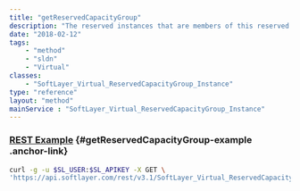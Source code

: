 ```yaml
---
title: "getReservedCapacityGroup"
description: "The reserved instances that are members of this reserved capacity group."
date: "2018-02-12"
tags:
    - "method"
    - "sldn"
    - "Virtual"
classes:
    - "SoftLayer_Virtual_ReservedCapacityGroup_Instance"
type: "reference"
layout: "method"
mainService : "SoftLayer_Virtual_ReservedCapacityGroup_Instance"
---
```


### [REST Example](#getReservedCapacityGroup-example) <a href="/article/rest/"><i class="fas fa-question"></i></a> {#getReservedCapacityGroup-example .anchor-link} 
```bash
curl -g -u $SL_USER:$SL_APIKEY -X GET \
'https://api.softlayer.com/rest/v3.1/SoftLayer_Virtual_ReservedCapacityGroup_Instance/{SoftLayer_Virtual_ReservedCapacityGroup_InstanceID}/getReservedCapacityGroup'
```
